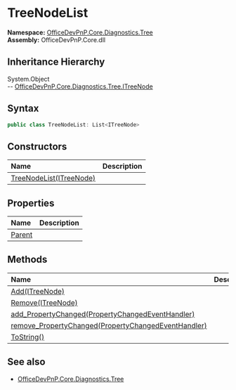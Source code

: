# TreeNodeList
**Namespace:** [OfficeDevPnP.Core.Diagnostics.Tree](OfficeDevPnP.Core.Diagnostics.Tree.md)  
**Assembly:** OfficeDevPnP.Core.dll  
## Inheritance Hierarchy
System.Object  
--  [OfficeDevPnP.Core.Diagnostics.Tree.ITreeNode](OfficeDevPnP.Core.Diagnostics.Tree.ITreeNode.md)
## Syntax
```C#
public class TreeNodeList: List<ITreeNode>
```
## Constructors
|**Name**|**Description**|
|:-----|:-----|
| [TreeNodeList(ITreeNode)](OfficeDevPnP.Core.Diagnostics.Tree.TreeNodeList.ctor1.md) | 
## Properties
|**Name**|**Description**|
|:-----|:-----|
| [Parent](OfficeDevPnP.Core.Diagnostics.Tree.TreeNodeList.Parent.md) | 
## Methods
|**Name**|**Description**|
|:-----|:-----|
| [Add(ITreeNode)](OfficeDevPnP.Core.Diagnostics.Tree.TreeNodeList.711f2701.md) | 
| [Remove(ITreeNode)](OfficeDevPnP.Core.Diagnostics.Tree.TreeNodeList.fef912eb.md) | 
| [add_PropertyChanged(PropertyChangedEventHandler)](OfficeDevPnP.Core.Diagnostics.Tree.TreeNodeList.9af7a0ae.md) | 
| [remove_PropertyChanged(PropertyChangedEventHandler)](OfficeDevPnP.Core.Diagnostics.Tree.TreeNodeList.d9af74e7.md) | 
| [ToString()](OfficeDevPnP.Core.Diagnostics.Tree.TreeNodeList.b40365cf.md) | 
## See also
- [OfficeDevPnP.Core.Diagnostics.Tree](OfficeDevPnP.Core.Diagnostics.Tree.md)
